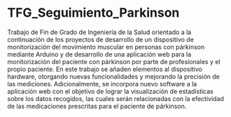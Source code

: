 # TFG_Seguimiento_Parkinson

Trabajo de Fin de Grado de Ingeniería de la Salud orientado a la continuación de los proyectos de desarrollo de un dispositivo de monitorización del movimiento muscular en personas con párkinson mediante Arduino y de desarrollo de una aplicación web para la monitorización del paciente con párkinson por parte de profesionales y el propio paciente. En este trabajo se añaden elementos al dispositivo hardware, otorgando nuevas funcionalidades y mejorando la precisión de las mediciones. Adicionalmente, se incorpora nuevo software a la aplicación web con el objetivo de lograr la visualización de estadísticas sobre los datos recogidos, las cuales serán relacionadas con la efectividad de las medicaciones prescritas para el paciente de párkinson.
